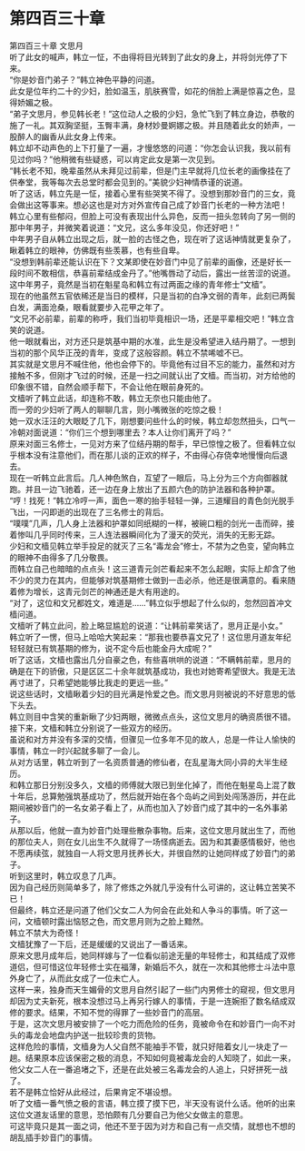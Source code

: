 # 第四百三十章

第四百三十章 文思月\
听了此女的喊声，韩立一怔，不由得将目光转到了此女的身上，并将剑光停了下来。\
“你是妙音门弟子？”韩立神色平静的问道。\
此女是位年约二十的少妇，脸如温玉，肌肤赛雪，如花的俏脸上满是惊喜之色，显得娇媚之极。\
“弟子文思月，参见韩长老！”这位动人之极的少妇，急忙飞到了韩立身边，恭敬的施了一礼。其双胸坚挺，玉臀丰满，身材妙曼婀娜之极。并且随着此女的娇声，一股醉人的幽香从此女身上传来。\
韩立却不动声色的上下打量了一遍，才慢悠悠的问道：“你怎会认识我，我以前有见过你吗？”他稍微有些疑惑，可以肯定此女是第一次见到。\
“韩长老不知，晚辈虽然从未拜见过前辈，但是门主早就将几位长老的画像挂在了供奉堂，我等每次去总堂时都会见到的。”美貌少妇神情恭谨的说道。\
听了这话，韩立先是一怔，接着心里有些哭笑不得了。没想到那妙音门的三女，竟会做出这等事来。想必这也是对方对外宣传自己成了妙音门长老的一种方法吧！\
韩立心里有些郁闷，但脸上可没有表现出什么异色，反而一扭头忽转向了另一侧的那中年男子，并微笑着说道：“文兄，这么多年没见，你还好吧！”\
中年男子自从韩立出现之后，就一脸的古怪之色，现在听了这话神情就更复杂了，瞅着韩立的眼神，仿佛既有些羡慕，也有些自卑。\
“没想到韩前辈还能认识在下？文某即使在妙音门中见了前辈的画像，还是好长一段时间不敢相信，恭喜前辈结成金丹了。”他嘴唇动了动后，露出一丝苦涩的说道。\
这中年男子，竟然是当初在魁星岛和韩立有过两面之缘的青年修士“文樯”。\
现在的他虽然五官依稀还是当日的模样，只是当初的白净文弱的青年，此刻已两鬓白发，满面沧桑，眼看就要步入花甲之年了。\
“文兄不必前辈，前辈的称呼，我们当初毕竟相识一场，还是平辈相交吧！”韩立含笑的说道。\
他一眼就看出，对方还只是筑基中期的水准，此生是没希望进入结丹期了。一想到当初的那个风华正茂的青年，变成了这般容颜。韩立不禁唏嘘不已。\
其实就是文思月不喊住他，他也会停下的。毕竟他有过目不忘的能力，虽然和对方接触不多，但刚才飞过的时候，还是一扫之间就认出了文樯。而当初，对方给他的印象很不错，自然会顺手帮下，不会让他在眼前身死的。\
文樯听了韩立此话，却连称不敢，韩立无奈也只能由他了。\
而一旁的少妇听了两人的聊聊几言，则小嘴微张的吃惊之极！\
她一双水汪汪的大眼眨了几下，刚想要问些什么的时候，韩立却忽然扭头，口气一冷朝对面说道：“你们三个想到哪里去？本人让你们离开了吗？”\
原来对面三名修士，一见对方来了位结丹期的帮手，早已惊惶之极了。但看韩立似乎根本没有注意他们，而在那儿谈的正欢的样子，不由得心存侥幸地慢慢向后退去。\
现在一听韩立此言后。几人神色煞白，互望了一眼后，马上分为三个方向御器就跑。并且一边飞驰着，还一边在身上放出了五颜六色的防护法器和各种护罩。\
“哼！找死！”韩立冷哼一声，面色一寒的抬手轻轻一弹，三道耀目的青色剑光脱手飞出，一闪即逝的出现在了三名修士的背后。\
“噗噗”几声，几人身上法器和护罩如同纸糊的一样，被碗口粗的剑光一击而碎，接着惨叫几乎同时传来，三人连法器瞬间化为了漫天的荧光，消失的无影无踪。\
少妇和文樯见韩立举手投足的就灭了三名“毒龙会”修士，不禁为之色变，望向韩立的眼神不由得多了几分敬畏。\
而韩立自己也暗暗的点点头！这三道青元剑芒看起来不怎么起眼，实际上却含了他不少的灵力在其内，但能够对筑基期修士做到一击必杀，他还是很满意的。看来随着修为增长，这青元剑芒的神通还是大有用途的。\
“对了，这位和文兄都姓文，难道是……”韩立似乎想起了什么似的，忽然回首冲文樯问道。\
文樯听了韩立此问，脸上略显尴尬的说道：“让韩前辈笑话了，思月正是小女。”\
韩立听了一愣，但马上哈哈大笑起来：“那我也要恭喜文兄了！这位思月道友年纪轻轻就已有筑基期的修为，说不定今后也能金丹大成呢？”\
听了这话，文樯也露出几分自豪之色，有些喜哄哄的说道：“不瞒韩前辈，思月的确是在下的骄傲，只是区区二十余年就筑基成功，我也对她寄希望很大。我是无法再寸进了，只希望她能够比我走的更远一些。”\
说这些话时，文樯瞅着少妇的目光满是怜爱之色。而文思月则被说的不好意思的低下头去。\
韩立则目中含笑的重新瞅了少妇两眼，微微点点头，这位文思月的确资质很不错。\
接下来，文樯和韩立分别说了一些双方的经历。\
虽说和对方并没有多深的交情，但骤见一位多年不见的故人，总是一件让人愉快的事情，韩立一时兴起就多聊了一会儿。\
从对方话里，韩立听到了一名资质普通的修仙者，在乱星海大同小异的大半生经历。\
和韩立那日分别没多久，文樯的师傅就大限已到坐化掉了，而他在魁星岛上混了数十年后，总算勉强筑基成功了，然后就开始在各个岛屿之间到处闯荡游历，并在此期间被妙音门的一名女弟子看上了，从而也加入了妙音门成了其中的一名外事弟子。\
从那以后，他就一直为妙音门处理些散杂事物。后来，这位文思月就出生了，而他的那位夫人，则在女儿出生不久就得了一场怪病逝去。因为和其妻感情极好，他也不愿再续弦，就独自一人将文思月抚养长大，并很自然的让她同样成了妙音门的弟子。\
听到这里时，韩立叹息了几声。\
因为自己经历则简单多了，除了修炼之外就几乎没有什么可讲的，这让韩立苦笑不已！\
但最终，韩立还是问道了他们父女二人为何会在此处和人争斗的事情。听了这一问，文樯顿时露出恼怒之色，而文思月则为之脸上黯然。\
韩立不禁大为奇怪！\
文樯犹豫了一下后，还是缓缓的又说出了一番话来。\
原来文思月成年后，她同样嫁与了一位看似前途无量的年轻修士，和其结成了双修道侣，但可惜这位年轻修士实在福薄，新婚后不久，就在一次和其他修士斗法中意外身亡了，从而此女成了一位未亡人。\
这样一来，独身而天生媚骨的文思月自然引起了一些门内男修士的窥视，但文思月却因为丈夫新死，根本没想过马上再另行嫁人的事情，于是一连婉拒了数名结成双修的要求。结果，不知不觉的得罪了一些妙音门的高层。\
于是，这次文思月被安排了一个吃力而危险的任务，竟被命令在和妙音门一向不对头的毒龙会地盘内护送一批较珍贵的货物。\
这样危险的事情，文樯身为人父自然不能袖手不管，就只好陪着女儿一块走了一趟。结果原本应该保密之极的消息，不知如何竟被毒龙会的人知晓了，如此一来，他父女二人在一番追堵之下，还是在此处被三名毒龙会的人追上，只好拼死一战了。\
若不是韩立恰好从此经过，后果肯定不堪设想。\
听了文樯一番气愤之极的言语，韩立摸了摸下巴，半天没有说什么话。他听的出来这位文道友话里的意思，恐怕颇有几分要自己为他父女做主的意思。\
可这毕竟只是其一面之词，他还不至于因为对方和自己有一点交情，就想也不想的胡乱插手妙音门的事情。
